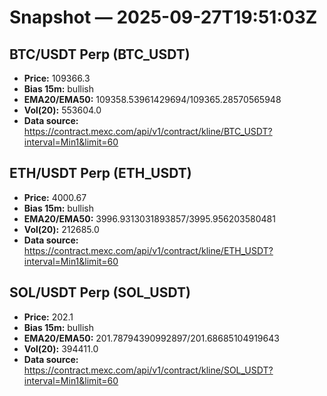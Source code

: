 # Snapshot — 2025-09-27T19:51:03Z

## BTC/USDT Perp (BTC_USDT)
- **Price:** 109366.3
- **Bias 15m:** bullish
- **EMA20/EMA50:** 109358.53961429694/109365.28570565948
- **Vol(20):** 553604.0
- **Data source:** https://contract.mexc.com/api/v1/contract/kline/BTC_USDT?interval=Min1&limit=60

## ETH/USDT Perp (ETH_USDT)
- **Price:** 4000.67
- **Bias 15m:** bullish
- **EMA20/EMA50:** 3996.9313031893857/3995.956203580481
- **Vol(20):** 212685.0
- **Data source:** https://contract.mexc.com/api/v1/contract/kline/ETH_USDT?interval=Min1&limit=60

## SOL/USDT Perp (SOL_USDT)
- **Price:** 202.1
- **Bias 15m:** bullish
- **EMA20/EMA50:** 201.78794390992897/201.68685104919643
- **Vol(20):** 394411.0
- **Data source:** https://contract.mexc.com/api/v1/contract/kline/SOL_USDT?interval=Min1&limit=60
